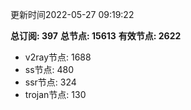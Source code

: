 更新时间2022-05-27 09:19:22

**总订阅: 397**
**总节点: 15613**
**有效节点: 2622**
- v2ray节点: 1688
- ss节点: 480
- ssr节点: 324
- trojan节点: 130
